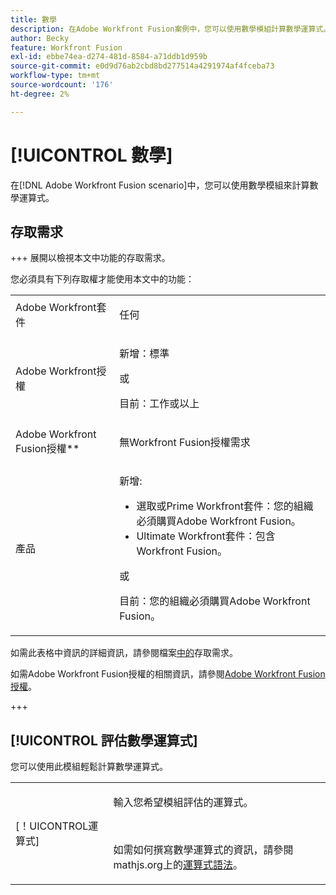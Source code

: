 ```yaml
---
title: 數學
description: 在Adobe Workfront Fusion案例中，您可以使用數學模組計算數學運算式。
author: Becky
feature: Workfront Fusion
exl-id: ebbe74ea-d274-481d-8584-a71ddb1d959b
source-git-commit: e0d9d76ab2cbd8bd277514a4291974af4fceba73
workflow-type: tm+mt
source-wordcount: '176'
ht-degree: 2%

---
```


# [!UICONTROL 數學]

在[!DNL Adobe Workfront Fusion scenario]中，您可以使用數學模組來計算數學運算式。

## 存取需求

+++ 展開以檢視本文中功能的存取需求。

您必須具有下列存取權才能使用本文中的功能：

<table style="table-layout:auto">
 <col> 
 <col> 
 <tbody> 
  <tr> 
   <td role="rowheader">Adobe Workfront套件</td> 
   <td> <p>任何</p> </td> 
  </tr> 
  <tr data-mc-conditions=""> 
   <td role="rowheader">Adobe Workfront授權</td> 
   <td> <p>新增：標準</p><p>或</p><p>目前：工作或以上</p> </td> 
  </tr> 
  <tr> 
   <td role="rowheader">Adobe Workfront Fusion授權**</td> 
   <td>
   <p>無Workfront Fusion授權需求</p>
   </td> 
  </tr> 
  <tr> 
   <td role="rowheader">產品</td> 
   <td>
   <p>新增:</p> <ul><li>選取或Prime Workfront套件：您的組織必須購買Adobe Workfront Fusion。</li><li>Ultimate Workfront套件：包含Workfront Fusion。</li></ul>
   <p>或</p>
   <p>目前：您的組織必須購買Adobe Workfront Fusion。</p>
   </td> 
  </tr>
 </tbody> 
</table>

如需此表格中資訊的詳細資訊，請參閱檔案[中的](/help/workfront-fusion/references/licenses-and-roles/access-level-requirements-in-documentation.md)存取需求。

如需Adobe Workfront Fusion授權的相關資訊，請參閱[Adobe Workfront Fusion授權](/help/workfront-fusion/set-up-and-manage-workfront-fusion/licensing-operations-overview/license-automation-vs-integration.md)。

+++

## [!UICONTROL 評估數學運算式]

您可以使用此模組輕鬆計算數學運算式。

<table style="table-layout:auto"> 
 <col> 
 <col> 
 <tbody> 
  <tr> 
   <td role="rowheader">[！UICONTROL運算式]</td> 
   <td> <p>輸入您希望模組評估的運算式。 </p> <p> </p> <p>如需如何撰寫數學運算式的資訊，請參閱mathjs.org上的<a href="https://mathjs.org/docs/expressions/syntax.html">運算式語法</a>。</p> </td> 
  </tr> 
 </tbody> 
</table>
